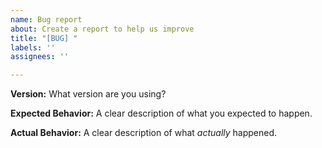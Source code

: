 ```yaml
---
name: Bug report
about: Create a report to help us improve
title: "[BUG] "
labels: ''
assignees: ''

---
```


**Version:**
What version are you using?

**Expected Behavior:**
A clear description of what you expected to happen.

**Actual Behavior:**
A clear description of what _actually_ happened.
